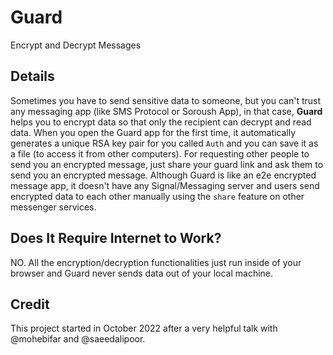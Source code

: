 # Guard
Encrypt and Decrypt Messages

## Details
Sometimes you have to send sensitive data to someone, but you can't trust any messaging app (like SMS Protocol or Soroush App), in that case, **Guard** helps you to encrypt data so that only the recipient can decrypt and read data. When you open the Guard app for the first time, it automatically generates a unique RSA key pair for you called `Auth` and you can save it as a file (to access it from other computers). For requesting other people to send you an encrypted message, just share your guard link and ask them to send you an encrypted message. Although Guard is like an e2e encrypted message app, it doesn't have any Signal/Messaging server and users send encrypted data to each other manually using the `share` feature on other messenger services.

## Does It Require Internet to Work?
NO. All the encryption/decryption functionalities just run inside of your browser and Guard never sends data out of your local machine.

## Credit
This project started in October 2022 after a very helpful talk with @mohebifar and @saeedalipoor.
